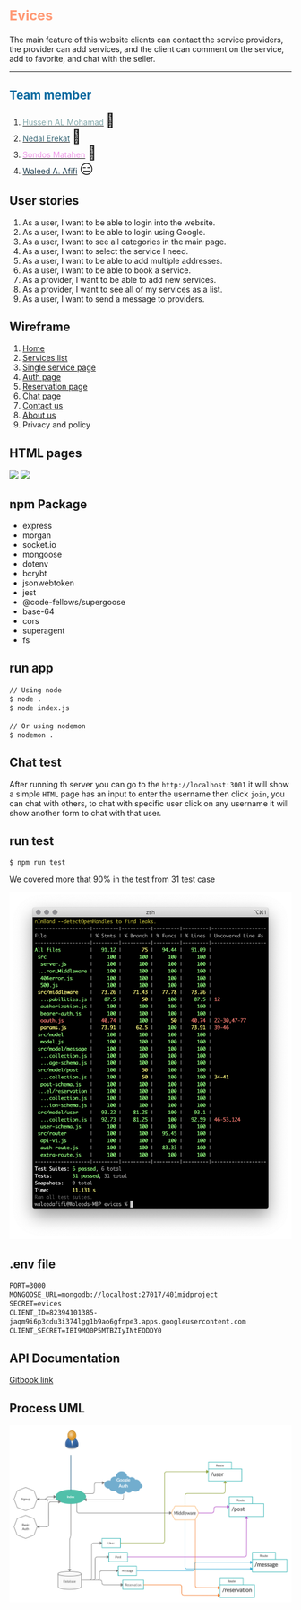# <span style="color:#ff9a76; font-weight:700; font-size:24px">Evices</span>

The main feature of this website clients can contact the service providers, the provider can add services, and the client can comment on the service, add to favorite, and chat with the seller.

***
## <span style="color:#07689f">Team member</span>
1. [<span style="color:#84a9ac">Hussein AL Mohamad</span>](https://github.com/Hussein66253) <span style="font-size:24px">🙂</span>
1. [<span style="color:#3b6978">Nedal Erekat</span>](https://github.com/Nedal-Erekat) <span style="font-size:24px">🧐</span>
1. [<span style="color:#f09ae9">Sondos Matahen</span>](https://github.com/SondosMatahen) <span style="font-size:24px">🥳</span>
1. [<span style="color:#204051">Waleed A. Afifi</span>](https://github.com/waleedafifi90) <span style="font-size:24px">😑</span>


## User stories
1. As a user, I want to be able to login into the website.
1. As a user, I want to be able to login using Google.
1. As a user, I want to see all categories in the main page.
1. As a user, I want to select the service I need.
1. As a user, I want to be able to add multiple addresses.
1. As a user, I want to be able to book a service.
1. As a provider, I want to be able to add new services.
1. As a provider, I want to see all of my services as a list.
1. As a user, I want to send a message to providers.

## Wireframe
1. [Home](./wireframe/home.jpg)
2. [Services list](./wireframe/service-list.jpg)
3. [Single service page](./wireframe/single-page.jpg)
4. [Auth page]((./wireframe/auth.jpg))
5. [Reservation page](./wireframe/reservation.jpg)
6. [Chat page](./wireframe/chat.jpg)
7. [Contact us](./wireframe/contact-us.png) 
8. [About us](./wireframe/about-us.png)
9. Privacy and policy

## HTML pages
![](https://i.pinimg.com/originals/5c/5d/66/5c5d6684644136c4b1442f1db30af6bf.gif)
![](https://wiki.smu.edu.sg/is480/img_auth.php/5/58/IS480_Littleteam_Progress_bar.gif)

## npm Package
- express
- morgan
- socket.io
- mongoose
- dotenv
- bcrybt
- jsonwebtoken
- jest
- @code-fellows/supergoose
- base-64
- cors
- superagent
- fs

## run app
```
// Using node
$ node .
$ node index.js

// Or using nodemon
$ nodemon .
```

## Chat test
After running th server you can go to the `http://localhost:3001` it will show a simple `HTML` page has an input to enter the username then click `join`, you can chat with others, to chat with specific user click on any username it will show another form to chat with that user.

## run test
```
$ npm run test
```

We covered more that 90% in the test from 31 test case

![test](./assets/img/test.png)

## .env file
```
PORT=3000
MONGOOSE_URL=mongodb://localhost:27017/401midproject
SECRET=evices
CLIENT_ID=82394101385-jaqm9i6p3cdu3i374lgg1b9ao6gfnpe3.apps.googleusercontent.com
CLIENT_SECRET=IBI9MQ0P5MTBZIyINtEQDDY0
```

## API Documentation
[Gitbook link](https://app.gitbook.com/@evices/s/evices-1/start)

## Process UML
![](./assets/img/uml.png)
